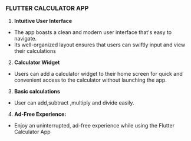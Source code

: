  
   ### FLUTTER CALCULATOR APP
   
1. **Intuitive User Interface**
  - The app boasts a clean and modern user interface that's easy to navigate.
  - Its well-organized layout ensures that users can swiftly input and view their calculations
2. **Calculator Widget**
  - Users can add a calculator widget to their home screen for quick and convenient access to the calculator without launching the app.
3. **Basic calculations**
  - User can add,subtract ,multiply and divide easily.
4. **Ad-Free Experience:**
  - Enjoy an uninterrupted, ad-free experience while using the Flutter Calculator App

